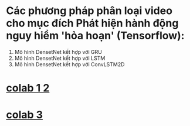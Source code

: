 # Các phương pháp phân loại video cho mục đích Phát hiện hành động nguy hiểm 'hỏa hoạn' (Tensorflow):
1. Mô hình DensetNet kết hợp với GRU
2. Mô hình DensetNet kết hợp với LSTM
3. Mô hình DensetNet kết hợp với ConvLSTM2D

# [colab 1 2](https://colab.research.google.com/drive/1Kz1t4e-xX2dJ2ygvLxKABOvbNVqrdsR3?usp=sharing)
# [colab 3](https://colab.research.google.com/drive/1TcQt_RPoz9MYOv0yR11MlbIwKnURoGOP?usp=sharing)
